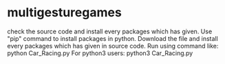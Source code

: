 # multigesturegames
check the source code and install every packages which has given.
Use "pip" command to install packages in python.
Download the file and install every packages which has given in source code.
Run using command like: python Car_Racing.py
For python3 users: python3 Car_Racing.py
